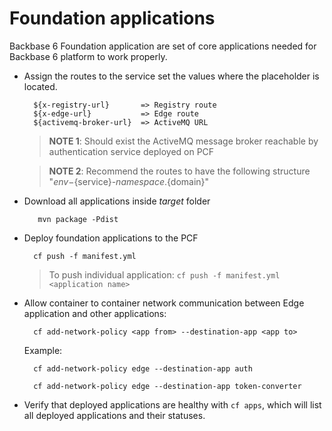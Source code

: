 # Foundation applications

Backbase 6 Foundation application are set of core applications needed for Backbase 6 platform to work properly.

- Assign the routes to the service set the values where the placeholder is located.
        
        ${x-registry-url}       => Registry route
        ${x-edge-url}           => Edge route
        ${activemq-broker-url}  => ActiveMQ URL

    > **NOTE 1**: Should exist the ActiveMQ message broker reachable by authentication service deployed on PCF
  
    > **NOTE 2**: Recommend the routes to have the following structure "${env}-${service}-${namespace}.${domain}"  

- Download all applications inside _target_ folder

		 mvn package -Pdist

- Deploy foundation applications to the PCF

		cf push -f manifest.yml
		
	> To push individual application: `cf push -f manifest.yml <application name>`

- Allow container to container network communication between Edge application and other applications:

		cf add-network-policy <app from> --destination-app <app to>
		
	Example:

		cf add-network-policy edge --destination-app auth
		
		cf add-network-policy edge --destination-app token-converter
		
		
- Verify that deployed applications are healthy with `cf apps`, which will list all deployed applications and their statuses.
